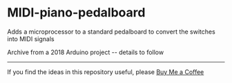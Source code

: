 # MIDI-piano-pedalboard
Adds a microprocessor to a standard pedalboard to convert the switches into MIDI signals

Archive from a 2018 Arduino project 
-- details to follow 


---
If you find the ideas in this repository useful, please [Buy Me a Coffee](https://buymeacoffee.com/andysymons)
